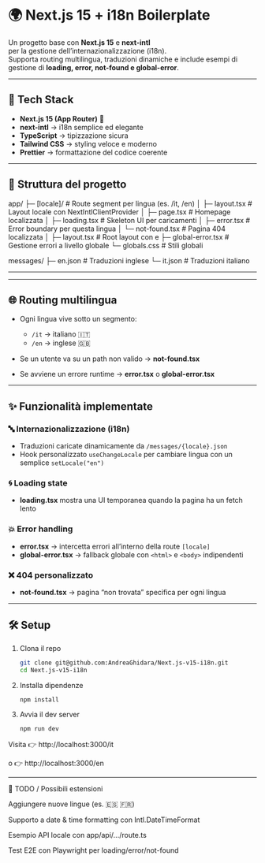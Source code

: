 # 🌍 Next.js 15 + i18n Boilerplate

Un progetto base con **Next.js 15** e **next-intl**  
per la gestione dell’internazionalizzazione (i18n).  
Supporta routing multilingua, traduzioni dinamiche e include esempi di gestione di **loading, error, not-found e global-error**.

---

## 🚀 Tech Stack

- **Next.js 15 (App Router)** 🖤
- **next-intl** → i18n semplice ed elegante
- **TypeScript** → tipizzazione sicura
- **Tailwind CSS** → styling veloce e moderno
- **Prettier** → formattazione del codice coerente

---

## 📂 Struttura del progetto

app/
├─ [locale]/ # Route segment per lingua (es. /it, /en)
│ ├─ layout.tsx # Layout locale con NextIntlClientProvider
│ ├─ page.tsx # Homepage localizzata
│ ├─ loading.tsx # Skeleton UI per caricamenti
│ ├─ error.tsx # Error boundary per questa lingua
│ └─ not-found.tsx # Pagina 404 localizzata
│
├─ layout.tsx # Root layout con <html> e <body>
├─ global-error.tsx # Gestione errori a livello globale
└─ globals.css # Stili globali

messages/
├─ en.json # Traduzioni inglese
└─ it.json # Traduzioni italiano


---


---

## 🌐 Routing multilingua

- Ogni lingua vive sotto un segmento:
    - `/it` → italiano 🇮🇹
    - `/en` → inglese 🇬🇧

- Se un utente va su un path non valido → **not-found.tsx**
- Se avviene un errore runtime → **error.tsx** o **global-error.tsx**

---

## ✨ Funzionalità implementate

### 🔤 Internazionalizzazione (i18n)
- Traduzioni caricate dinamicamente da `/messages/{locale}.json`
- Hook personalizzato `useChangeLocale` per cambiare lingua con un semplice `setLocale("en")`

### 🌀 Loading state
- **loading.tsx** mostra una UI temporanea quando la pagina ha un fetch lento

### 💥 Error handling
- **error.tsx** → intercetta errori all’interno della route `[locale]`
- **global-error.tsx** → fallback globale con `<html>` e `<body>` indipendenti

### ❌ 404 personalizzato
- **not-found.tsx** → pagina “non trovata” specifica per ogni lingua

---

## 🛠️ Setup

1. Clona il repo
   ```bash
   git clone git@github.com:AndreaGhidara/Next.js-v15-i18n.git
   cd Next.js-v15-i18n

2. Installa dipendenze

    ```bash
   npm install

3. Avvia il dev server

    ```bash
   npm run dev

Visita 👉 http://localhost:3000/it

o 👉 http://localhost:3000/en

---

📌 TODO / Possibili estensioni

Aggiungere nuove lingue (es. 🇪🇸 🇫🇷)

Supporto a date & time formatting con Intl.DateTimeFormat

Esempio API locale con app/api/.../route.ts

Test E2E con Playwright per loading/error/not-found
